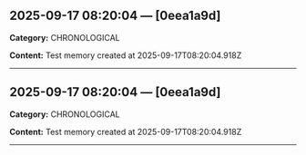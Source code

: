 
## 2025-09-17 08:20:04 — [0eea1a9d]
**Category:** CHRONOLOGICAL

**Content:**
Test memory created at 2025-09-17T08:20:04.918Z

---

## 2025-09-17 08:20:04 — [0eea1a9d]
**Category:** CHRONOLOGICAL

**Content:**
Test memory created at 2025-09-17T08:20:04.918Z

---

